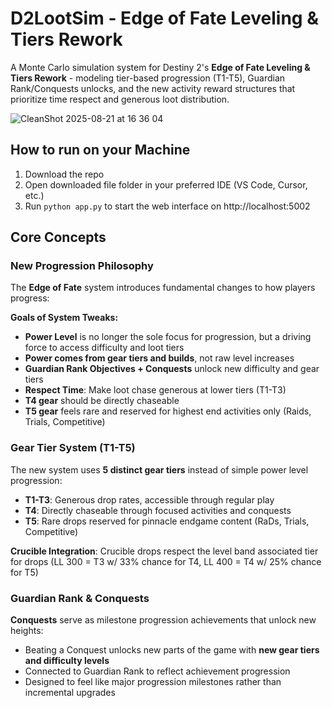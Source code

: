 # D2LootSim - Edge of Fate Leveling & Tiers Rework
A Monte Carlo simulation system for Destiny 2's **Edge of Fate Leveling & Tiers Rework** - modeling tier-based progression (T1-T5), Guardian Rank/Conquests unlocks, and the new activity reward structures that prioritize time respect and generous loot distribution.

![CleanShot 2025-08-21 at 16 36 04](https://github.com/user-attachments/assets/aad167da-770f-4405-a339-a4d0a2fca77f)


## How to run on your Machine
1. Download the repo
2. Open downloaded file folder in your preferred IDE (VS Code, Cursor, etc.)
3. Run `python app.py` to start the web interface on http://localhost:5002

## Core Concepts

### New Progression Philosophy

The **Edge of Fate** system introduces fundamental changes to how players progress:

**Goals of System Tweaks:**
- **Power Level** is no longer the sole focus for progression, but a driving force to access difficulty and loot tiers
- **Power comes from gear tiers and builds**, not raw level increases
- **Guardian Rank Objectives + Conquests** unlock new difficulty and gear tiers
- **Respect Time**: Make loot chase generous at lower tiers (T1-T3)
- **T4 gear** should be directly chaseable 
- **T5 gear** feels rare and reserved for highest end activities only (Raids, Trials, Competitive)

### Gear Tier System (T1-T5)

The new system uses **5 distinct gear tiers** instead of simple power level progression:

- **T1-T3**: Generous drop rates, accessible through regular play
- **T4**: Directly chaseable through focused activities and conquests
- **T5**: Rare drops reserved for pinnacle endgame content (RaDs, Trials, Competitive)

**Crucible Integration**: Crucible drops respect the level band associated tier for drops (LL 300 = T3 w/ 33% chance for T4, LL 400 = T4 w/ 25% chance for T5)

### Guardian Rank & Conquests

**Conquests** serve as milestone progression achievements that unlock new heights:
- Beating a Conquest unlocks new parts of the game with **new gear tiers and difficulty levels**
- Connected to Guardian Rank to reflect achievement progression
- Designed to feel like major progression milestones rather than incremental upgrades
